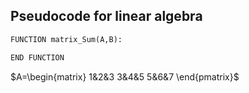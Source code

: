 ## Pseudocode for linear algebra
```python
FUNCTION matrix_Sum(A,B):

END FUNCTION
```
$A=\begin{matrix}
1&2&3
3&4&5
5&6&7
\end{pmatrix}$
